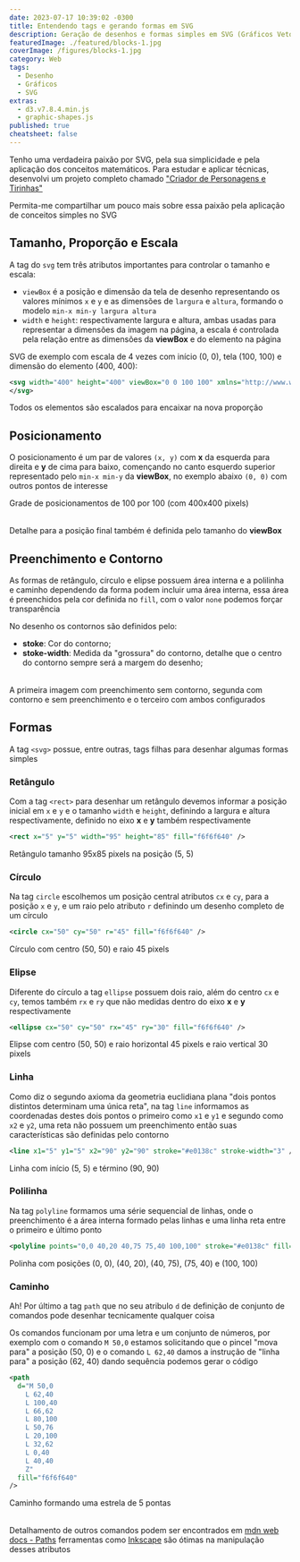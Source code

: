 ```yaml
---
date: 2023-07-17 10:39:02 -0300
title: Entendendo tags e gerando formas em SVG
description: Geração de desenhos e formas simples em SVG (Gráficos Vetoriais)
featuredImage: ./featured/blocks-1.jpg
coverImage: /figures/blocks-1.jpg
category: Web
tags:
  - Desenho
  - Gráficos
  - SVG
extras:
  - d3.v7.8.4.min.js
  - graphic-shapes.js
published: true
cheatsheet: false
---
```


Tenho uma verdadeira paixão por SVG, pela sua simplicidade e pela aplicação dos conceitos matemáticos. Para estudar e aplicar técnicas, desenvolvi um projeto completo chamado ["Criador de Personagens e Tirinhas"](https://comics.johnywalves.com.br/)

Permita-me compartilhar um pouco mais sobre essa paixão pela aplicação de conceitos simples no SVG

## Tamanho, Proporção e Escala

A tag do `svg` tem três atributos importantes para controlar o tamanho e escala:

- `viewBox` é a posição e dimensão da tela de desenho representando os valores mínimos `x` e `y` e as dimensões de `largura` e `altura`, formando o modelo `min-x min-y largura altura`
- `width` e `height`: respectivamente largura e altura, ambas usadas para representar a dimensões da imagem na página, a escala é controlada pela relação entre as dimensões da **viewBox** e do elemento na página

SVG de exemplo com escala de 4 vezes com início (0, 0), tela (100, 100) e dimensão do elemento (400, 400):

```xml
<svg width="400" height="400" viewBox="0 0 100 100" xmlns="http://www.w3.org/2000/svg">
</svg>
```

Todos os elementos são escalados para encaixar na nova proporção

## Posicionamento

O posicionamento é um par de valores `(x, y)` com **x** da esquerda para direita e **y** de cima para baixo, començando no canto esquerdo superior representado pelo `min-x min-y` da **viewBox**, no exemplo abaixo `(0, 0)` com outros pontos de interesse

<p class="center bold">Grade de posicionamentos de 100 por 100 (com 400x400 pixels)</p>

<div id="d3_grid" class="d3_graph" style="margin:0 auto 2rem;">
  <div id="loading_graphic"></div>
</div>

Detalhe para a posição final também é definida pelo tamanho do **viewBox**

## Preenchimento e Contorno

As formas de retângulo, círculo e elipse possuem área interna e a polilinha e caminho dependendo da forma podem incluir uma área interna, essa área é preenchidos pela cor definida no `fill`, com o valor `none` podemos forçar transparência

No desenho os contornos são definidos pelo:

- **stoke**: Cor do contorno;
- **stoke-width**: Medida da "grossura" do contorno, detalhe que o centro do contorno sempre será a margem do desenho;

<div id="d3_fill_stroke" class="d3_graph" style="margin:0 auto 2rem;">
  <div id="loading_graphic"></div>
</div>

A primeira imagem com preenchimento sem contorno, segunda com contorno e sem preenchimento e o terceiro com ambos configurados

## Formas

A tag `<svg>` possue, entre outras, tags filhas para desenhar algumas formas simples

### Retângulo

Com a tag `<rect>` para desenhar um retângulo devemos informar a posição inicial em `x` e `y` e o tamanho `width` e `height`, definindo a largura e altura respectivamente, definido no eixo **x** e **y** também respectivamente

```xml
<rect x="5" y="5" width="95" height="85" fill="f6f6f640" />
```

<p class="center bold">Retângulo tamanho 95x85 pixels na posição (5, 5)</p>

<div id="d3_rect" class="d3_graph" style="margin:0 auto;">
  <div id="loading_graphic"></div>
</div>

### Círculo

Na tag `circle` escolhemos um posição central atributos `cx` e `cy`, para a posição `x` e `y`, e um raio pelo atributo `r` definindo um desenho completo de um círculo

```xml
<circle cx="50" cy="50" r="45" fill="f6f6f640" />
```

<p class="center bold">Círculo com centro (50, 50) e raio 45 pixels</p>

<div id="d3_circle" class="d3_graph" style="margin:0 auto;">
  <div id="loading_graphic"></div>
</div>

### Elipse

Diferente do círculo a tag `ellipse` possuem dois raio, além do centro `cx` e `cy`, temos também `rx` e `ry` que não medidas dentro do eixo **x** e **y** respectivamente

```xml
<ellipse cx="50" cy="50" rx="45" ry="30" fill="f6f6f640" />
```

<p class="center bold">Elipse com centro (50, 50) e raio horizontal 45 pixels e raio vertical 30 pixels</p>

<div id="d3_ellipse" class="d3_graph" style="margin:0 auto;">
  <div id="loading_graphic"></div>
</div>

### Linha

Como diz o segundo axioma da geometria euclidiana plana "dois pontos distintos determinam uma única reta", na tag `line` informamos as coordenadas destes dois pontos o primeiro como `x1` e `y1` e segundo como `x2` e `y2`, uma reta não possuem um preenchimento então suas características são definidas pelo contorno

```xml
<line x1="5" y1="5" x2="90" y2="90" stroke="#e0138c" stroke-width="3" />
```

<p class="center bold">Linha com início (5, 5) e término (90, 90)</p>

<div id="d3_line" class="d3_graph" style="margin:0 auto;">
  <div id="loading_graphic"></div>
</div>

### Polilinha

Na tag `polyline` formamos uma série sequencial de linhas, onde o preenchimento é a área interna formado pelas linhas e uma linha reta entre o primeiro e último ponto

```xml
<polyline points="0,0 40,20 40,75 75,40 100,100" stroke="#e0138c" fill="f6f6f640"  stroke-width="3" />
```

<p class="center bold">Polinha com posições (0, 0), (40, 20), (40, 75), (75, 40) e (100, 100)</p>

<div id="d3_polyline" class="d3_graph" style="margin:0 auto;">
  <div id="loading_graphic"></div>
</div>

### Caminho

Ah! Por último a tag `path` que no seu atribulo `d` de definição de conjunto de comandos pode desenhar tecnicamente qualquer coisa

Os comandos funcionam por uma letra e um conjunto de números, por exemplo com o comando `M 50,0` estamos solicitando que o pincel "mova para" a posição (50, 0) e o comando `L 62,40` damos a instrução de "linha para" a posição (62, 40) dando sequência podemos gerar o código

```xml
<path
  d="M 50,0
    L 62,40
    L 100,40
    L 66,62
    L 80,100
    L 50,76
    L 20,100
    L 32,62
    L 0,40
    L 40,40
    Z"
  fill="f6f6f640"
/>
```

<p class="center bold">Caminho formando uma estrela de 5 pontas</p>

<div id="d3_path" class="d3_graph" style="margin:0 auto 2rem;">
  <div id="loading_graphic"></div>
</div>

Detalhamento de outros comandos podem ser encontrados em [mdn web docs - Paths](https://developer.mozilla.org/en-US/docs/Web/SVG/Tutorial/Paths) ferramentas como [Inkscape](https://inkscape.org/pt-br) são ótimas na manipulação desses atributos

